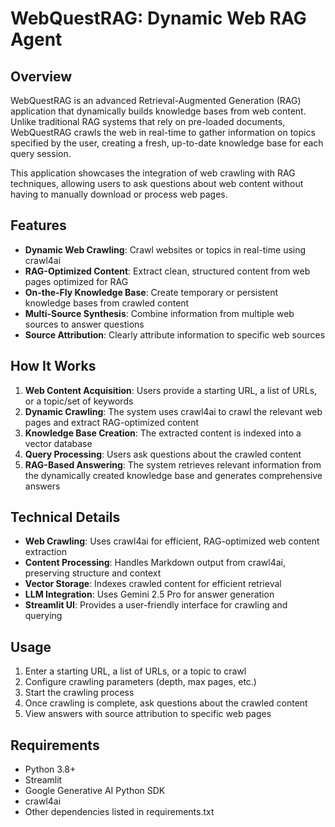 # WebQuestRAG: Dynamic Web RAG Agent

## Overview

WebQuestRAG is an advanced Retrieval-Augmented Generation (RAG) application that dynamically builds knowledge bases from web content. Unlike traditional RAG systems that rely on pre-loaded documents, WebQuestRAG crawls the web in real-time to gather information on topics specified by the user, creating a fresh, up-to-date knowledge base for each query session.

This application showcases the integration of web crawling with RAG techniques, allowing users to ask questions about web content without having to manually download or process web pages.

## Features

- **Dynamic Web Crawling**: Crawl websites or topics in real-time using crawl4ai
- **RAG-Optimized Content**: Extract clean, structured content from web pages optimized for RAG
- **On-the-Fly Knowledge Base**: Create temporary or persistent knowledge bases from crawled content
- **Multi-Source Synthesis**: Combine information from multiple web sources to answer questions
- **Source Attribution**: Clearly attribute information to specific web sources

## How It Works

1. **Web Content Acquisition**: Users provide a starting URL, a list of URLs, or a topic/set of keywords
2. **Dynamic Crawling**: The system uses crawl4ai to crawl the relevant web pages and extract RAG-optimized content
3. **Knowledge Base Creation**: The extracted content is indexed into a vector database
4. **Query Processing**: Users ask questions about the crawled content
5. **RAG-Based Answering**: The system retrieves relevant information from the dynamically created knowledge base and generates comprehensive answers

## Technical Details

- **Web Crawling**: Uses crawl4ai for efficient, RAG-optimized web content extraction
- **Content Processing**: Handles Markdown output from crawl4ai, preserving structure and context
- **Vector Storage**: Indexes crawled content for efficient retrieval
- **LLM Integration**: Uses Gemini 2.5 Pro for answer generation
- **Streamlit UI**: Provides a user-friendly interface for crawling and querying

## Usage

1. Enter a starting URL, a list of URLs, or a topic to crawl
2. Configure crawling parameters (depth, max pages, etc.)
3. Start the crawling process
4. Once crawling is complete, ask questions about the crawled content
5. View answers with source attribution to specific web pages

## Requirements

- Python 3.8+
- Streamlit
- Google Generative AI Python SDK
- crawl4ai
- Other dependencies listed in requirements.txt
